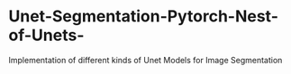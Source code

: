 # Unet-Segmentation-Pytorch-Nest-of-Unets-
Implementation of different kinds of Unet Models for Image Segmentation
